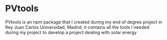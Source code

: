 # PVtools
PVtools is an npm package that I created during my end of degree project in Rey Juan Carlos Universidad, Madrid, it contains all the tools I needed during my project to develop a project dealing with solar energy 
